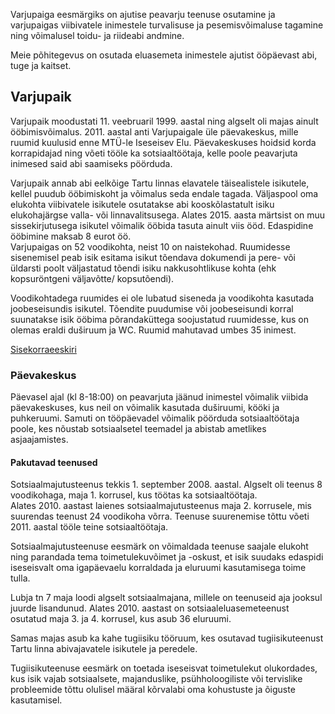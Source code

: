 Varjupaiga eesmärgiks on ajutise peavarju teenuse osutamine ja varjupaigas viibivatele inimestele
turvalisuse ja pesemisvõimaluse tagamine ning võimalusel toidu- ja riideabi andmine.

Meie põhitegevus on osutada eluasemeta inimestele ajutist ööpäevast abi, tuge ja kaitset.

## Varjupaik
Varjupaik moodustati 11. veebruaril 1999. aastal ning algselt oli majas ainult ööbimisvõimalus.
2011. aastal anti Varjupaigale üle päevakeskus, mille ruumid kuulusid enne MTÜ-le Iseseisev Elu.
Päevakeskuses hoidsid korda korrapidajad ning võeti tööle ka sotsiaaltöötaja, kelle poole peavarjuta
inimesed said abi saamiseks pöörduda.

Varjupaik annab abi eelkõige Tartu linnas elavatele täisealistele isikutele, kellel puudub ööbimiskoht ja
võimalus seda endale tagada. Väljaspool oma elukohta viibivatele isikutele osutatakse abi kooskõlastatult
isiku elukohajärgse valla- või linnavalitsusega. Alates 2015. aasta märtsist on muu sissekirjutusega
isikutel võimalik ööbida tasuta ainult viis ööd. Edaspidine ööbimine maksab 8 eurot öö.  
Varjupaigas on 52 voodikohta, neist 10 on naistekohad. Ruumidesse sisenemisel peab isik esitama isikut
tõendava dokumendi ja pere- või üldarsti poolt väljastatud tõendi isiku nakkusohtlikuse kohta (ehk
kopsuröntgeni väljavõtte/ kopsutõendi).

Voodikohtadega ruumides ei ole lubatud siseneda ja voodikohta
kasutada joobeseisundis isikutel. Tõendite puudumise või joobeseisundi korral suunatakse isik ööbima
põrandaküttega soojustatud ruumidesse, kus on olemas eraldi duširuum ja WC. Ruumid mahutavad
umbes 35 inimest.

[Sisekorraeeskiri](/static/documents/tla-varjupaik-sisekorraeeskiri.docx)

### Päevakeskus
Päevasel ajal (kl 8-18:00) on peavarjuta jäänud inimestel võimalik viibida päevakeskuses, kus neil on
võimalik kasutada duširuumi, kööki ja puhkeruumi. Samuti on tööpäevadel võimalik pöörduda
sotsiaaltöötaja poole, kes nõustab sotsiaalsetel teemadel ja abistab ametlikes asjaajamistes.

#### Pakutavad teenused
Sotsiaalmajutusteenus tekkis 1. september 2008. aastal. Algselt oli teenus 8 voodikohaga,
maja 1. korrusel, kus töötas ka sotsiaaltöötaja.  
Alates 2010. aastast laienes
sotsiaalmajutusteenus maja 2. korrusele, mis suurendas teenust 24 voodikoha võrra.
Teenuse suurenemise tõttu võeti 2011. aastal tööle teine sotsiaaltöötaja.

Sotsiaalmajutusteenuse eesmärk on võimaldada teenuse saajale elukoht ning parandada tema
toimetulekuvõimet ja -oskust, et isik suudaks edaspidi iseseisvalt oma igapäevaelu
korraldada ja eluruumi kasutamisega toime tulla.

Lubja tn 7 maja loodi algselt sotsiaalmajana, millele on teenuseid aja jooksul
juurde lisandunud. Alates 2010. aastast on sotsiaaleluasemeteenust osutatud maja 3.
ja 4. korrusel, kus asub 36 eluruumi.

Samas majas asub ka kahe tugiisiku tööruum, kes osutavad tugiisikuteenust Tartu
linna abivajavatele isikutele ja peredele.

Tugiisikuteenuse eesmärk on toetada iseseisvat toimetulekut olukordades, kus isik
vajab sotsiaalsete, majanduslike, psühholoogiliste või tervislike probleemide
tõttu olulisel määral kõrvalabi oma kohustuste ja õiguste kasutamisel.
